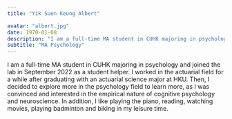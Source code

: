 ```yaml
---
title: "Yik Suen Keung Albert"

avatar: "albert.jpg"
date: 1970-01-08
description: "I am a full-time MA student in CUHK majoring in psychology and joined the lab ..."
subtitle: "MA Psychology"
---
```


I am a full-time MA student in CUHK majoring in psychology and joined the lab in September 2022 as a student helper. I worked in the actuarial field for a while after graduating with an actuarial science major at HKU. Then, I decided to explore more in the psychology field to learn more, as I was convinced and interested in the empirical nature of cognitive psychology and neuroscience. In addition, I like playing the piano, reading, watching movies, playing badminton and biking in my leisure time. 

